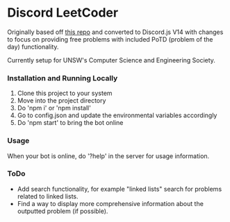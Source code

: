 # Discord LeetCoder

Originally based off [this repo](https://github.com/chakrakan/leetcode-disc) and converted to Discord.js V14 with changes to focus on providing free problems with included PoTD (problem of the day) functionality. 

Currently setup for UNSW's Computer Science and Engineering Society.

### Installation and Running Locally

1. Clone this project to your system
2. Move into the project directory
3. Do 'npm i' or 'npm install'
4. Go to config.json and update the environmental variables accordingly
5. Do 'npm start' to bring the bot online

### Usage

When your bot is online, do '?help' in the server for usage information.

### ToDo

- Add search functionality, for example "linked lists" search for problems related to linked lists.
- Find a way to display more comprehensive information about the outputted problem (if possible).
